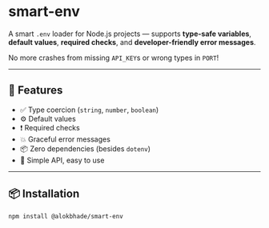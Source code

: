 # smart-env

A smart `.env` loader for Node.js projects — supports **type-safe variables**, **default values**, **required checks**, and **developer-friendly error messages**.

No more crashes from missing `API_KEY`s or wrong types in `PORT`!

---

## 🚀 Features

- ✅ Type coercion (`string`, `number`, `boolean`)
- ⚙️ Default values
- ❗ Required checks
- 💥 Graceful error messages
- 📦 Zero dependencies (besides `dotenv`)
- 🧠 Simple API, easy to use

---

## 📦 Installation

```bash
npm install @alokbhade/smart-env
